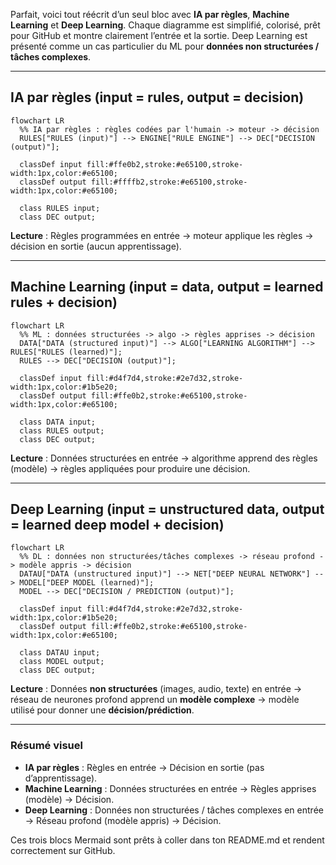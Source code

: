 Parfait, voici tout réécrit d’un seul bloc avec **IA par règles**, **Machine Learning** et **Deep Learning**.
Chaque diagramme est simplifié, colorisé, prêt pour GitHub et montre clairement l’entrée et la sortie.
Deep Learning est présenté comme un cas particulier du ML pour **données non structurées / tâches complexes**.

---

## IA par règles (input = rules, output = decision)

```mermaid
flowchart LR
  %% IA par règles : règles codées par l'humain -> moteur -> décision
  RULES["RULES (input)"] --> ENGINE["RULE ENGINE"] --> DEC["DECISION (output)"];

  classDef input fill:#ffe0b2,stroke:#e65100,stroke-width:1px,color:#e65100; 
  classDef output fill:#ffffb2,stroke:#e65100,stroke-width:1px,color:#e65100; 

  class RULES input;
  class DEC output;
```

**Lecture** :
Règles programmées en entrée → moteur applique les règles → décision en sortie (aucun apprentissage).

---

## Machine Learning (input = data, output = learned rules + decision)

```mermaid
flowchart LR
  %% ML : données structurées -> algo -> règles apprises -> décision
  DATA["DATA (structured input)"] --> ALGO["LEARNING ALGORITHM"] --> RULES["RULES (learned)"];
  RULES --> DEC["DECISION (output)"];

  classDef input fill:#d4f7d4,stroke:#2e7d32,stroke-width:1px,color:#1b5e20; 
  classDef output fill:#ffe0b2,stroke:#e65100,stroke-width:1px,color:#e65100; 

  class DATA input;
  class RULES output;
  class DEC output;
```

**Lecture** :
Données structurées en entrée → algorithme apprend des règles (modèle) → règles appliquées pour produire une décision.

---

## Deep Learning (input = unstructured data, output = learned deep model + decision)

```mermaid
flowchart LR
  %% DL : données non structurées/tâches complexes -> réseau profond -> modèle appris -> décision
  DATAU["DATA (unstructured input)"] --> NET["DEEP NEURAL NETWORK"] --> MODEL["DEEP MODEL (learned)"];
  MODEL --> DEC["DECISION / PREDICTION (output)"];

  classDef input fill:#d4f7d4,stroke:#2e7d32,stroke-width:1px,color:#1b5e20; 
  classDef output fill:#ffe0b2,stroke:#e65100,stroke-width:1px,color:#e65100; 

  class DATAU input;
  class MODEL output;
  class DEC output;
```

**Lecture** :
Données **non structurées** (images, audio, texte) en entrée → réseau de neurones profond apprend un **modèle complexe** → modèle utilisé pour donner une **décision/prédiction**.

---

### Résumé visuel

* **IA par règles** : Règles en entrée → Décision en sortie (pas d’apprentissage).
* **Machine Learning** : Données structurées en entrée → Règles apprises (modèle) → Décision.
* **Deep Learning** : Données non structurées / tâches complexes en entrée → Réseau profond (modèle appris) → Décision.

Ces trois blocs Mermaid sont prêts à coller dans ton README.md et rendent correctement sur GitHub.
